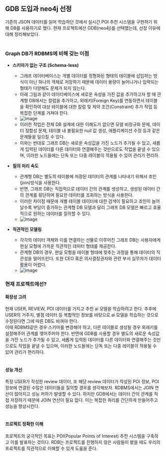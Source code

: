 ## GDB 도입과 neo4j 선정

기존의 JSON 데이터를 읽어 학습하던 것에서 실시간 POI 추천 시스템을 구현하기 위해 DB를 사용하기로 했다. 
현재 프로젝트에선 GDB(neo4j)를 선택했는데, 선정 이유에 대해 정리해보았다.
<br><br>

### Graph DB가 RDBMS에 비해 갖는 이점 
- **스키마가 없는 구조 (Schema-less)**
  - 그래프 데이터베이스는 개별 데이터를 정형화된 형태의 테이블에 삽입하는 방식이 아닌 하나의 객체로 저장하기 때문에 데이터 용량이 늘어나거나 입력되는 형태가 다양해도 문제가 되지 않는다.
  - 아래 그림과 같이 데이터베이스에 새로운 속성을 가진 값을 추가하고자 할 때 관계형 DB에서는 칼럼을 추가하고, 외래키(Foreign Key)를 연동하면서 테이블을 확인하여 대상 테이블에 대한 칼럼 및 제약 조건(Constraint) 추가 작업 등 복잡한 단계를 거쳐야 한다.
  - ![image](https://github.com/DAU-FAIRDAY-TEAM6/Documents/assets/97269799/4365dcc1-f793-4563-9493-457afa0bd53d)
  - 이러한 작업은 전체 DB 설계에 대한 이해도가 없으면 모델 비정규화 문제, 데이터 정합성 문제, 테이블 내 불필요한 null 값 생성, 애플리케이션 수정 등과 같은 문제들을 일으킬 수 있다.
  - 이와는 반대로 그래프 DB는 새로운 속성값을 가진 노드가 추가될 수 있고, 새롭게 입력된 데이터를 다른 데이터와 연결해주는 것만으로도 작업을 끝낼 수 있으며, 이러한 노드들에는 단독 또는 다중 레이블이 적용될 수 있어 관리가 편리하. 


- **질의 처리 속도**
  - 관계형 DB는 별도의 테이블에 저장된 데이터의 관계를 나타내기 위해서 조인(join)방식을 사용한다.
  - 반면, 그래프 DB는 직접적으로 데이터 간의 관계를 생성하고, 생성된 데이터 간의 관계를 횡단하며 필요한 데이터를 조회하는 방식을 사용한다.
  - 이러한 차이점 때문에 개별 테이블 데이터에 대한 검색이 필요하고 조인이 늘어날수록 부담이 증가하는 관계형 DB 모델과 달리 그래프 DB 모델은 빠르고 효율적으로 원하는 데이터를 질의할 수 있다.
  - ![image](https://github.com/DAU-FAIRDAY-TEAM6/Documents/assets/97269799/2eb81790-cd54-4d88-b0ca-561010f0919f)

- **직관적인 모델링**
  - 각각의 데이터 객체와 이를 연결하는 선물로 이루어진 그래프 DB는 사용자에게 현실 모형에 가까운 직관적인 데이터 형태를 제공한다.
  - 관계형 DB의 경우, 현실 모형을 테이블 형태에 맞추는 과정을 통해 데이터의 직관성을 떨어뜨린다. 또한 CEO 혹은 의사결정권자와 관련 부서 실무자가 데이터 활용이 어렵다.
  - ![image](https://github.com/DAU-FAIRDAY-TEAM6/Documents/assets/97269799/13cbcd7e-c6cd-476e-a197-b283274d11dd)


### 현재 프로젝트에선?
#### 확장성 고려
현재 USER, REVIEW, POI 데이터를 가지고 추천 ai 모델을 학습하려고 한다. 
추후에 USER의 거주지, 별점 데이터 등 복합적인 정보를 바탕으로 ai 모델을 학습하는 것으로 수정된다면 그에 따른 DB도 바껴야 한다. 
<br>
이때 RDBMS같은 경우 스키마를 변경해야 하고, 다른 테이블로 생성될 경우 외래키를 설정해주어 관계를 맺어주어야 한다. 
반면에 GDB를 사용할 경우 별도의 새로운 속성값을 가진 노드가 추가될 수 있고, 새롭게 입력된 데이터를 다른 데이터와 연결해주는 것만으로도 작업을 끝낼 수 있으며, 이러한 노드들에는 단독 또는 다중 레이블이 적용될 수 있어 관리가 편리하다. 
<br><br>

#### 성능 개선
특정 USER가 작성한 review 데이터, 또 해당 review 데이터가 작성된 POI 정보, POI 정보에 연결된 수많은 데이터들을 질의할 경우를 생각해보자. 
RDBMS에서는 JOIN 연산이 많아지고 성능 저하가 발생할 수 있다. 하지만 GDB에서는 데이터 간의 관계를 직접 저장하기 때문에 JOIN 연산이 필요 없다. 이는 복잡한 쿼리를 간단하게 만들어주고 성능을 향상시킨다. 
<br><br>

#### 프로젝트 정확한 이해
프로젝트의 궁극적인 목표는 POI(Popular Points of Interest) 추천 시스템을 구축하고 이를 발표하는 것이다. RDB는 프로젝트를 진행하지 않은 사람들이 봤을 때도 우리의 프로젝트를 직관적으로 이해할 수 있게 도움을 준다. 



